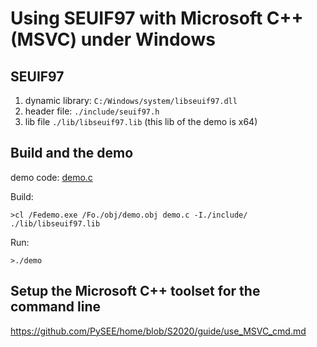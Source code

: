 # Using SEUIF97 with Microsoft C++ (MSVC) under Windows

## SEUIF97 

1. dynamic library:  `C:/Windows/system/libseuif97.dll`
2. header file: `./include/seuif97.h`
3. lib file `./lib/libseuif97.lib` (this lib of the demo is x64)

## Build and the demo

demo code: [demo.c](./demo.c)

Build:

```
>cl /Fedemo.exe /Fo./obj/demo.obj demo.c -I./include/  ./lib/libseuif97.lib
```

Run:

```
>./demo
```

## Setup the Microsoft C++ toolset for the command line

https://github.com/PySEE/home/blob/S2020/guide/use_MSVC_cmd.md